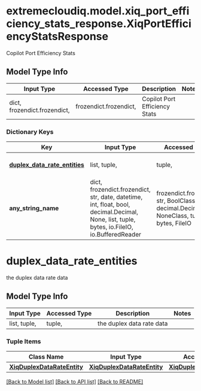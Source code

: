 # extremecloudiq.model.xiq_port_efficiency_stats_response.XiqPortEfficiencyStatsResponse

Copilot Port Efficiency Stats

## Model Type Info
Input Type | Accessed Type | Description | Notes
------------ | ------------- | ------------- | -------------
dict, frozendict.frozendict,  | frozendict.frozendict,  | Copilot Port Efficiency Stats | 

### Dictionary Keys
Key | Input Type | Accessed Type | Description | Notes
------------ | ------------- | ------------- | ------------- | -------------
**[duplex_data_rate_entities](#duplex_data_rate_entities)** | list, tuple,  | tuple,  | the duplex data rate data | [optional] 
**any_string_name** | dict, frozendict.frozendict, str, date, datetime, int, float, bool, decimal.Decimal, None, list, tuple, bytes, io.FileIO, io.BufferedReader | frozendict.frozendict, str, BoolClass, decimal.Decimal, NoneClass, tuple, bytes, FileIO | any string name can be used but the value must be the correct type | [optional]

# duplex_data_rate_entities

the duplex data rate data

## Model Type Info
Input Type | Accessed Type | Description | Notes
------------ | ------------- | ------------- | -------------
list, tuple,  | tuple,  | the duplex data rate data | 

### Tuple Items
Class Name | Input Type | Accessed Type | Description | Notes
------------- | ------------- | ------------- | ------------- | -------------
[**XiqDuplexDataRateEntity**](XiqDuplexDataRateEntity.md) | [**XiqDuplexDataRateEntity**](XiqDuplexDataRateEntity.md) | [**XiqDuplexDataRateEntity**](XiqDuplexDataRateEntity.md) |  | 

[[Back to Model list]](../../README.md#documentation-for-models) [[Back to API list]](../../README.md#documentation-for-api-endpoints) [[Back to README]](../../README.md)

